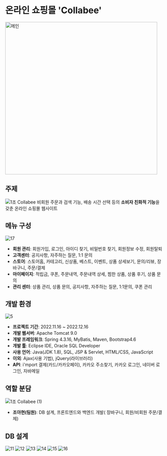 # 온라인 쇼핑몰 'Collabee'
<img width="483" alt="메인" src="https://user-images.githubusercontent.com/107123698/209476624-89e6c4d0-ed1c-431e-abf1-c5a0688b274a.PNG">

## 주제
![1조 Collabee](https://user-images.githubusercontent.com/107123698/209477543-83b9808d-e0e1-41cd-8310-564b4b686c31.png)
비회원 주문과 검색 기능, 배송 시간 선택 등의 **소비자 친화적 기능**을 갖춘 온라인 쇼핑몰 웹사이트

## 메뉴 구성
![17](https://user-images.githubusercontent.com/107123698/209477624-56e18544-ba59-4222-aa80-7550c2c194b5.png)

+ **회원 관리**: 회원가입, 로그인, 아이디 찾기, 비밀번호 찾기, 회원정보 수정, 회원탈퇴
+ **고객센터**: 공지사항, 자주하는 질문, 1:1 문의
+ **스토어**: 스토어홈, 카테고리, 신상품, 베스트, 이벤트, 상품 상세보기, 문의/리뷰, 장바구니, 주문/결제
+ **마이페이지**: 적립금, 쿠폰, 주문내역, 주문내역 상세, 찜한 상품, 상품 후기, 상품 문의
+ **관리 센터**: 상품 관리, 상품 문의, 공지사항, 자주하는 질문, 1:1문의, 쿠폰 관리

## 개발 환경
![5](https://user-images.githubusercontent.com/107123698/209477596-9c517579-ab1b-4706-aaa8-a14bc125a791.png)

+ **프로젝트 기간**: 2022.11.16 ~ 2022.12.16
+ **개발 웹서버**: Apache Tomcat 9.0
+ **개발 프레임워크**: Spring 4.3.16, MyBatis, Maven, Bootstrap4.6
+ **개발 툴**: Eclipse IDE, Oracle SQL Developer
+ **사용 언어**: Java(JDK 1.8), SQL, JSP & Servlet, HTML/CSS, JavaScript
+ **이외**: Ajax(사용 기법), jQuery(라이브러리)
+ **API**: i'mport 결제(카드/카카오페이), 카카오 주소찾기, 카카오 로그인, 네이버 로그인, 자바메일

## 역할 분담
![1조 Collabee (1)](https://user-images.githubusercontent.com/107123698/209477555-27bd44e8-9db0-4c35-bba2-5c04806efc35.png)

+ **조아현(팀원)**: DB 설계, 프론트엔드와 백엔드 개발( 장바구니, 회원/비회원 주문/결제)
## DB 설계
![11](https://user-images.githubusercontent.com/107123698/209477645-ee42b67b-eba6-4808-9449-78b0ac48504c.png)
![12](https://user-images.githubusercontent.com/107123698/209477650-2a91f392-a7e8-4ae2-9ef6-a4a58c48bf2b.png)
![13](https://user-images.githubusercontent.com/107123698/209477652-63700a4a-5eb7-4986-b583-1535b16062ab.png)
![14](https://user-images.githubusercontent.com/107123698/209477655-39f368a3-c6ee-4e59-9835-8ee46fa334b6.png)
![15](https://user-images.githubusercontent.com/107123698/209477658-359503cb-b674-4879-88d8-9471c480b2df.png)
![16](https://user-images.githubusercontent.com/107123698/209477660-a1e4dd42-cb34-4840-b11b-fe6bdc26aadc.png)
